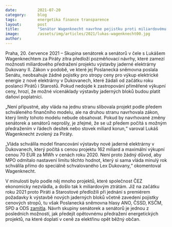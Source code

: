 ```yaml
---
date:         2021-07-20
category:     blog
tags:         energetika finance transparence
layout:       post
title:        "Senátor Wagenknecht navrhne pojistku proti miliardovému předražení výstavby Dukovan"
image:        /assets/img/articles/2021/lukas-wagenknecht00.jpg
author:       
---
```


 

Praha, 20. července 2021 – Skupina senátorek a senátorů v čele s Lukášem Wagenknechtem za Piráty zítra předloží pozměňovací návrhy, které zamezí možnosti miliardového předražení projektu výstavby jaderné elektrárny Dukovany II. Zákon v podobě, ve které jej Poslanecká sněmovna poslala Senátu, neobsahuje žádné pojistky pro stropy ceny pro výkup elektrické energie z nové elektrárny v Dukovanech, které žádali od začátku roku poslanci Pirátů i Starostů. Pokud nedojde k zastropování přiměřené výkupní ceny, hrozí, že možné vícenáklady výstavby jaderných bloků budou platit daňoví poplatníci. 

„Není přípustné, aby vláda na jednu stranu slibovala projekt podle předem schváleného finančního modelu, ale na druhou stranu navrhovala zákon, který limity tohoto modelu nebude obsahovat. Pokud by navrhované změny senátorek a senátorů neprošly, je zřejmé, že se už předem počítá s možným předražením v řádech desítek nebo stovek miliard korun,“ varoval Lukáš Wagenknecht zvolený za Piráty.

„Vláda schválila model financování výstavby nové jaderné elektrárny v Dukovanech, který počítá s cenou projektu 162 miliard a maximální výkupní cenou 70 EUR za MWh v cenách roku 2020. Není proto žádný důvod, aby MPO odmítalo nastavení limitu těchto hodnot, který si sama vláda minulý rok schválila přímo do speciálně schvalovaného Lex Dukovany,“ okomentoval Wagenknecht. 

V minulosti bylo podle něj mnoho projektů, které společnost ČEZ ekonomicky nezvládla, a došlo tak k miliardovým ztrátám. Již na začátku roku 2021 proto Piráti a Starostové předložili při jednání s premiérem požadavky k výstavbě nových jaderných bloků včetně zavedení pojistky cenových stropů, tu však Poslanecká sněmovna hlasy ANO, ČSSD, KSČM, SPD a ODS [zamítla](https://www.psp.cz/sqw/hlasy.sqw?g=76704&l=cz). Návrh skupiny senátorek a senátorů je jednou z posledních možností, jak předejít opětovnému předražení energetických projektů, na které doplatí v ceně za elektřinu opět běžný občan. 

 
